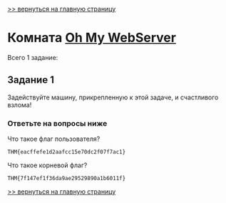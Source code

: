 [>> вернуться на главную страницу](https://github.com/BEPb/tryhackme/blob/master/README.md)

# Комната [Oh My WebServer](https://tryhackme.com/r/room/ohmyweb) 

Всего 1 заданиe:
## Задание 1
Задействуйте машину, прикрепленную к этой задаче, и счастливого взлома!

### Ответьте на вопросы ниже
Что такое флаг пользователя?
```commandline
THM{eacffefe1d2aafcc15e70dc2f07f7ac1}
```
Что такое корневой флаг?
```commandline
THM{7f147ef1f36da9ae29529890a1b6011f}
```


[>> вернуться на главную страницу](https://github.com/BEPb/tryhackme/blob/master/README.md)